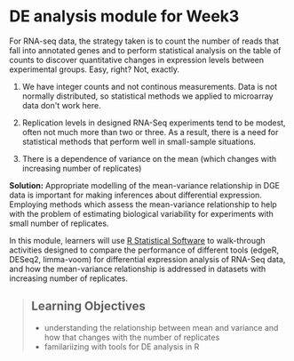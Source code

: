 # DE analysis module for Week3


For RNA-seq data, the strategy taken is to count the number of reads that fall into annotated genes and to perform statistical analysis on the table of counts to discover quantitative changes in expression levels between experimental groups. Easy, right? Not, exactly.

1. We have integer counts and not continous measurements. Data is not normally distributed, so statistical methods we applied to microarray data don't work here. 

2. Replication levels in designed RNA-Seq experiments tend to be modest, often not much more than two or three. As a result, there is a need for statistical methods that perform well in small-sample situations. 

3. There is a dependence of variance on the mean (which changes with increasing number of replicates)

**Solution:** Appropriate modelling of the mean-variance relationship in DGE data is important for making inferences about differential expression. Employing methods which assess the mean-variance relationship to help with the problem of estimating biological variability for experiments with small number of replicates. 

In this module, learners will use [R Statistical Software](https://www.r-project.org/) to walk-through activities designed to compare the performance of different tools (edgeR, DESeq2, limma-voom) for differential expression analysis of RNA-Seq data, and how the mean-variance relationship is addressed in datasets with increasing number of replicates.



> ## Learning Objectives 
>
> * understanding the relationship between mean and variance and how that changes with the number of replicates
> * familariizing with tools for DE analysis in R

